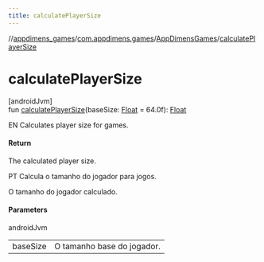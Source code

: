 ```yaml
---
title: calculatePlayerSize
---
```

//[appdimens_games](../../../index.html)/[com.appdimens.games](../index.html)/[AppDimensGames](index.html)/[calculatePlayerSize](calculate-player-size.html)



# calculatePlayerSize



[androidJvm]\
fun [calculatePlayerSize](calculate-player-size.html)(baseSize: [Float](https://kotlinlang.org/api/core/kotlin-stdlib/kotlin/-float/index.html) = 64.0f): [Float](https://kotlinlang.org/api/core/kotlin-stdlib/kotlin/-float/index.html)



EN Calculates player size for games.



#### Return



The calculated player size.



PT Calcula o tamanho do jogador para jogos.



O tamanho do jogador calculado.



#### Parameters


androidJvm

| | |
|---|---|
| baseSize | O tamanho base do jogador. |



